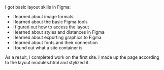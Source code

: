 I got basic layout skills in Figma:

- I learned about image formats
- I learned about the basic Figma tools
- I figured out how to access the layout
- I learned about styles and distances in Figma
- I learned about exporting graphics to Figma
- I learned about fonts and their connection
- I found out what a site container is

As a result, I completed work on the first site. I made up the page according to the layout modules.html and stylized it.
